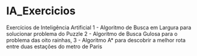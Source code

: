 # IA_Exercicios
Exercícios de Inteligência Artificial
1 - Algoritmo de Busca em Largura para solucionar problema do Puzzle
2 - Algoritmo de Busca Gulosa para o problema das oito rainhas,
3 - Algoritmo A* para descobrir a melhor rota entre duas estações do metro de Paris
